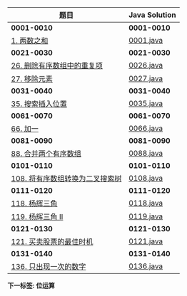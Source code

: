 
题目|Java Solution
--|--
**0001-0010**|**0001-0010**
[1. 两数之和](https://leetcode.cn/problems/two-sum/)|[0001.java](leetcode/0001-0010/java/0001.java)
**0021-0030**|**0021-0030**
[26. 删除有序数组中的重复项](https://leetcode.cn/problems/remove-duplicates-from-sorted-array/)|[0026.java](leetcode/0021-0030/java/0026.java)
[27. 移除元素](https://leetcode.cn/problems/remove-element/)|[0027.java](leetcode/0021-0030/java/0027.java)
**0031-0040**|**0031-0040**
[35. 搜索插入位置](https://leetcode.cn/problems/search-insert-position/)|[0035.java](leetcode/0031-0040/java/0035.java)
**0061-0070**|**0061-0070**
[66. 加一](https://leetcode.cn/problems/plus-one/)|[0066.java](leetcode/0061-0070/java/0066.java)
**0081-0090**|**0081-0090**
[88. 合并两个有序数组](https://leetcode.cn/problems/merge-sorted-array/)|[0088.java](leetcode/0081-0090/java/0088.java)
**0101-0110**|**0101-0110**
[108. 将有序数组转换为二叉搜索树](https://leetcode.cn/problems/convert-sorted-array-to-binary-search-tree/)|[0108.java](leetcode/0101-0110/java/0108.java)
**0111-0120**|**0111-0120**
[118. 杨辉三角](https://leetcode.cn/problems/pascals-triangle/)|[0118.java](leetcode/0111-0120/java/0118.java)
[119. 杨辉三角 II](https://leetcode.cn/problems/pascals-triangle-ii/)|[0119.java](leetcode/0111-0120/java/0119.java)
**0121-0130**|**0121-0130**
[121. 买卖股票的最佳时机](https://leetcode.cn/problems/best-time-to-buy-and-sell-stock/)|[0121.java](leetcode/0121-0130/java/0121.java)
**0131-0140**|**0131-0140**
[136. 只出现一次的数字](https://leetcode.cn/problems/single-number/)|[0136.java](leetcode/0131-0140/java/0136.java)


**下一标签: 位运算**
